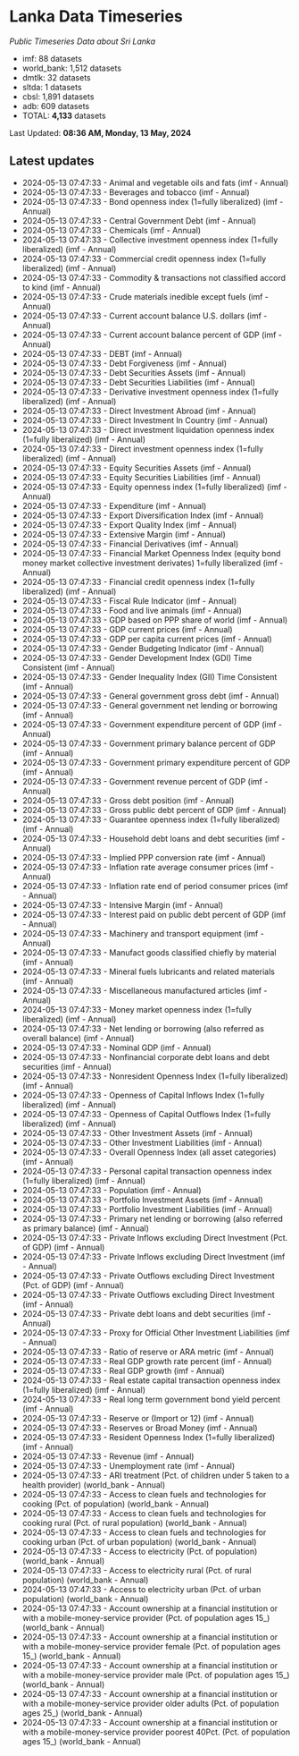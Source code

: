 # Lanka Data Timeseries
*Public Timeseries Data about Sri Lanka*

* imf: 88 datasets
* world_bank: 1,512 datasets
* dmtlk: 32 datasets
* sltda: 1 datasets
* cbsl: 1,891 datasets
* adb: 609 datasets
* TOTAL: **4,133** datasets

Last Updated: **08:36 AM, Monday, 13 May, 2024**

## Latest updates

* 2024-05-13 07:47:33 - Animal and vegetable oils and fats (imf - Annual)
* 2024-05-13 07:47:33 - Beverages and tobacco (imf - Annual)
* 2024-05-13 07:47:33 - Bond openness index (1=fully liberalized) (imf - Annual)
* 2024-05-13 07:47:33 - Central Government Debt (imf - Annual)
* 2024-05-13 07:47:33 - Chemicals (imf - Annual)
* 2024-05-13 07:47:33 - Collective investment openness index (1=fully liberalized) (imf - Annual)
* 2024-05-13 07:47:33 - Commercial credit openness index (1=fully liberalized) (imf - Annual)
* 2024-05-13 07:47:33 - Commodity & transactions not classified accord to kind (imf - Annual)
* 2024-05-13 07:47:33 - Crude materials inedible except fuels (imf - Annual)
* 2024-05-13 07:47:33 - Current account balance U.S. dollars (imf - Annual)
* 2024-05-13 07:47:33 - Current account balance percent of GDP (imf - Annual)
* 2024-05-13 07:47:33 - DEBT (imf - Annual)
* 2024-05-13 07:47:33 - Debt Forgiveness (imf - Annual)
* 2024-05-13 07:47:33 - Debt Securities Assets (imf - Annual)
* 2024-05-13 07:47:33 - Debt Securities Liabilities (imf - Annual)
* 2024-05-13 07:47:33 - Derivative investment openness index (1=fully liberalized) (imf - Annual)
* 2024-05-13 07:47:33 - Direct Investment Abroad (imf - Annual)
* 2024-05-13 07:47:33 - Direct Investment In Country (imf - Annual)
* 2024-05-13 07:47:33 - Direct investment liquidation openness index (1=fully liberalized) (imf - Annual)
* 2024-05-13 07:47:33 - Direct investment openness index (1=fully liberalized) (imf - Annual)
* 2024-05-13 07:47:33 - Equity Securities Assets (imf - Annual)
* 2024-05-13 07:47:33 - Equity Securities Liabilities (imf - Annual)
* 2024-05-13 07:47:33 - Equity openness index (1=fully liberalized) (imf - Annual)
* 2024-05-13 07:47:33 - Expenditure (imf - Annual)
* 2024-05-13 07:47:33 - Export Diversification Index (imf - Annual)
* 2024-05-13 07:47:33 - Export Quality Index (imf - Annual)
* 2024-05-13 07:47:33 - Extensive Margin (imf - Annual)
* 2024-05-13 07:47:33 - Financial Derivatives (imf - Annual)
* 2024-05-13 07:47:33 - Financial Market Openness Index (equity bond money market collective investment derivates) 1=fully liberalized (imf - Annual)
* 2024-05-13 07:47:33 - Financial credit openness index (1=fully liberalized) (imf - Annual)
* 2024-05-13 07:47:33 - Fiscal Rule Indicator (imf - Annual)
* 2024-05-13 07:47:33 - Food and live animals (imf - Annual)
* 2024-05-13 07:47:33 - GDP based on PPP share of world (imf - Annual)
* 2024-05-13 07:47:33 - GDP current prices (imf - Annual)
* 2024-05-13 07:47:33 - GDP per capita current prices (imf - Annual)
* 2024-05-13 07:47:33 - Gender Budgeting Indicator (imf - Annual)
* 2024-05-13 07:47:33 - Gender Development Index (GDI) Time Consistent (imf - Annual)
* 2024-05-13 07:47:33 - Gender Inequality Index (GII) Time Consistent (imf - Annual)
* 2024-05-13 07:47:33 - General government gross debt (imf - Annual)
* 2024-05-13 07:47:33 - General government net lending or borrowing (imf - Annual)
* 2024-05-13 07:47:33 - Government expenditure percent of GDP (imf - Annual)
* 2024-05-13 07:47:33 - Government primary balance percent of GDP (imf - Annual)
* 2024-05-13 07:47:33 - Government primary expenditure percent of GDP (imf - Annual)
* 2024-05-13 07:47:33 - Government revenue percent of GDP (imf - Annual)
* 2024-05-13 07:47:33 - Gross debt position (imf - Annual)
* 2024-05-13 07:47:33 - Gross public debt percent of GDP (imf - Annual)
* 2024-05-13 07:47:33 - Guarantee openness index (1=fully liberalized) (imf - Annual)
* 2024-05-13 07:47:33 - Household debt loans and debt securities (imf - Annual)
* 2024-05-13 07:47:33 - Implied PPP conversion rate (imf - Annual)
* 2024-05-13 07:47:33 - Inflation rate average consumer prices (imf - Annual)
* 2024-05-13 07:47:33 - Inflation rate end of period consumer prices (imf - Annual)
* 2024-05-13 07:47:33 - Intensive Margin (imf - Annual)
* 2024-05-13 07:47:33 - Interest paid on public debt percent of GDP (imf - Annual)
* 2024-05-13 07:47:33 - Machinery and transport equipment (imf - Annual)
* 2024-05-13 07:47:33 - Manufact goods classified chiefly by material (imf - Annual)
* 2024-05-13 07:47:33 - Mineral fuels lubricants and related materials (imf - Annual)
* 2024-05-13 07:47:33 - Miscellaneous manufactured articles (imf - Annual)
* 2024-05-13 07:47:33 - Money market openness index (1=fully liberalized) (imf - Annual)
* 2024-05-13 07:47:33 - Net lending or borrowing (also referred as overall balance) (imf - Annual)
* 2024-05-13 07:47:33 - Nominal GDP (imf - Annual)
* 2024-05-13 07:47:33 - Nonfinancial corporate debt loans and debt securities (imf - Annual)
* 2024-05-13 07:47:33 - Nonresident Openness Index (1=fully liberalized) (imf - Annual)
* 2024-05-13 07:47:33 - Openness of Capital Inflows Index (1=fully liberalized) (imf - Annual)
* 2024-05-13 07:47:33 - Openness of Capital Outflows Index (1=fully liberalized) (imf - Annual)
* 2024-05-13 07:47:33 - Other Investment Assets (imf - Annual)
* 2024-05-13 07:47:33 - Other Investment Liabilities (imf - Annual)
* 2024-05-13 07:47:33 - Overall Openness Index (all asset categories) (imf - Annual)
* 2024-05-13 07:47:33 - Personal capital transaction openness index (1=fully liberalized) (imf - Annual)
* 2024-05-13 07:47:33 - Population (imf - Annual)
* 2024-05-13 07:47:33 - Portfolio Investment Assets (imf - Annual)
* 2024-05-13 07:47:33 - Portfolio Investment Liabilities (imf - Annual)
* 2024-05-13 07:47:33 - Primary net lending or borrowing (also referred as primary balance) (imf - Annual)
* 2024-05-13 07:47:33 - Private Inflows excluding Direct Investment (Pct. of GDP) (imf - Annual)
* 2024-05-13 07:47:33 - Private Inflows excluding Direct Investment (imf - Annual)
* 2024-05-13 07:47:33 - Private Outflows excluding Direct Investment (Pct. of GDP) (imf - Annual)
* 2024-05-13 07:47:33 - Private Outflows excluding Direct Investment (imf - Annual)
* 2024-05-13 07:47:33 - Private debt loans and debt securities (imf - Annual)
* 2024-05-13 07:47:33 - Proxy for Official Other Investment Liabilities (imf - Annual)
* 2024-05-13 07:47:33 - Ratio of reserve or ARA metric (imf - Annual)
* 2024-05-13 07:47:33 - Real GDP growth rate percent (imf - Annual)
* 2024-05-13 07:47:33 - Real GDP growth (imf - Annual)
* 2024-05-13 07:47:33 - Real estate capital transaction openness index (1=fully liberalized) (imf - Annual)
* 2024-05-13 07:47:33 - Real long term government bond yield percent (imf - Annual)
* 2024-05-13 07:47:33 - Reserve or (Import or 12) (imf - Annual)
* 2024-05-13 07:47:33 - Reserves or Broad Money (imf - Annual)
* 2024-05-13 07:47:33 - Resident Openness Index (1=fully liberalized) (imf - Annual)
* 2024-05-13 07:47:33 - Revenue (imf - Annual)
* 2024-05-13 07:47:33 - Unemployment rate (imf - Annual)
* 2024-05-13 07:47:33 - ARI treatment (Pct. of children under 5 taken to a health provider) (world_bank - Annual)
* 2024-05-13 07:47:33 - Access to clean fuels and technologies for cooking (Pct. of population) (world_bank - Annual)
* 2024-05-13 07:47:33 - Access to clean fuels and technologies for cooking rural (Pct. of rural population) (world_bank - Annual)
* 2024-05-13 07:47:33 - Access to clean fuels and technologies for cooking urban (Pct. of urban population) (world_bank - Annual)
* 2024-05-13 07:47:33 - Access to electricity (Pct. of population) (world_bank - Annual)
* 2024-05-13 07:47:33 - Access to electricity rural (Pct. of rural population) (world_bank - Annual)
* 2024-05-13 07:47:33 - Access to electricity urban (Pct. of urban population) (world_bank - Annual)
* 2024-05-13 07:47:33 - Account ownership at a financial institution or with a mobile-money-service provider (Pct. of population ages 15_) (world_bank - Annual)
* 2024-05-13 07:47:33 - Account ownership at a financial institution or with a mobile-money-service provider female (Pct. of population ages 15_) (world_bank - Annual)
* 2024-05-13 07:47:33 - Account ownership at a financial institution or with a mobile-money-service provider male (Pct. of population ages 15_) (world_bank - Annual)
* 2024-05-13 07:47:33 - Account ownership at a financial institution or with a mobile-money-service provider older adults (Pct. of population ages 25_) (world_bank - Annual)
* 2024-05-13 07:47:33 - Account ownership at a financial institution or with a mobile-money-service provider poorest 40Pct. (Pct. of population ages 15_) (world_bank - Annual)